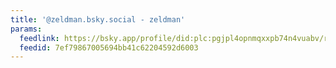 ```yaml
---
title: '@zeldman.bsky.social - zeldman'
params:
  feedlink: https://bsky.app/profile/did:plc:pgjpl4opnmqxxpb74n4vuabv/rss
  feedid: 7ef79867005694bb41c62204592d6003
---
```

